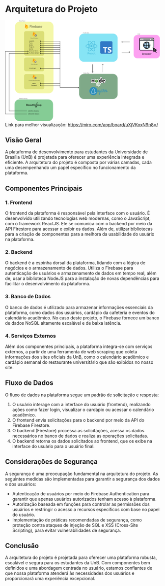 # Arquitetura do Projeto

![Architecture](./assets/architecture.png)
Link para melhor visualização: https://miro.com/app/board/uXjVKoxN9n8=/

## Visão Geral

A plataforma de desenvolvimento para estudantes da Universidade de Brasília (UnB) é projetada para oferecer uma experiência integrada e eficiente. A arquitetura do projeto é composta por várias camadas, cada uma desempenhando um papel específico no funcionamento da plataforma.

## Componentes Principais

### 1. Frontend

O frontend da plataforma é responsável pela interface com o usuário. É desenvolvido utilizando tecnologias web modernas, como o JavaScript, com o framework ReactJS. Ele se comunica com o backend por meio da API Firestore para acessar e exibir os dados. Além de, utilizar bibliotecas para a criação de componentes para a melhora da usabilidade do usuário na plataforma.

### 2. Backend

O backend é a espinha dorsal da plataforma, lidando com a lógica de negócios e o armazenamento de dados. Utiliza o Firebase para autenticação de usuários e armazenamento de dados em tempo real, além de, usar a biblioteca NodeJS para a instalação de novas dependências para facilitar o desenvolvimento da plataforma.

### 3. Banco de Dados

O banco de dados é utilizado para armazenar informações essenciais da plataforma, como dados dos usuários, cardápio da cafeteria e eventos do calendário acadêmico. No caso deste projeto, o Firebase fornece um banco de dados NoSQL altamente escalável e de baixa latência.

### 4. Serviços Externos

Além dos componentes principais, a plataforma integra-se com serviços externos, a partir de uma ferramenta de web scraping que coleta informações dos sites oficiais da UnB, como o calendário acadêmico e cardápio semanal do restaurante universitário que são exibidos no nosso site.

## Fluxo de Dados

O fluxo de dados na plataforma segue um padrão de solicitação e resposta:

1. O usuário interage com a interface do usuário (frontend), realizando ações como fazer login, visualizar o cardápio ou acessar o calendário acadêmico.
2. O frontend envia solicitações para o backend por meio da API do Firebase Firestore.
3. O backend (Firestore) processa as solicitações, acessa os dados necessários no banco de dados e realiza as operações solicitadas.
4. O backend retorna os dados solicitados ao frontend, que os exibe na interface do usuário para o usuário final.

## Considerações de Segurança

A segurança é uma preocupação fundamental na arquitetura do projeto. As seguintes medidas são implementadas para garantir a segurança dos dados e dos usuários:

- Autenticação de usuários por meio do Firebase Authentication para garantir que apenas usuários autorizados tenham acesso à plataforma.
- Autorização baseada em funções para controlar as permissões dos usuários e restringir o acesso a recursos específicos com base no papel do usuário.
- Implementação de práticas recomendadas de segurança, como proteção contra ataques de injeção de SQL e XSS (Cross-Site Scripting), para evitar vulnerabilidades de segurança.

## Conclusão

A arquitetura do projeto é projetada para oferecer uma plataforma robusta, escalável e segura para os estudantes da UnB. Com componentes bem definidos e uma abordagem centrada no usuário, estamos confiantes de que nossa plataforma atenderá às necessidades dos usuários e proporcionará uma experiência excepcional.
